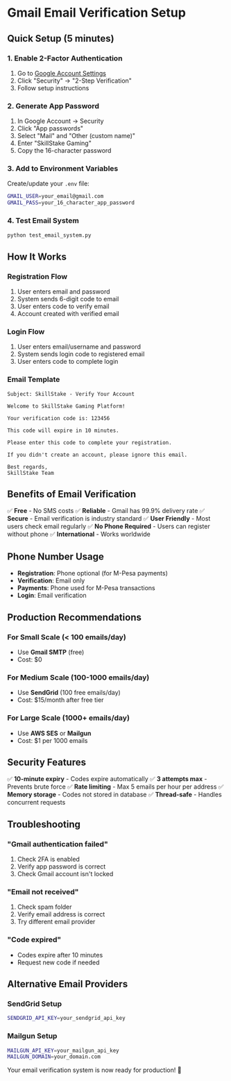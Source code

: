 # Gmail Email Verification Setup

## Quick Setup (5 minutes)

### 1. Enable 2-Factor Authentication
1. Go to [Google Account Settings](https://myaccount.google.com/)
2. Click "Security" → "2-Step Verification"
3. Follow setup instructions

### 2. Generate App Password
1. In Google Account → Security
2. Click "App passwords" 
3. Select "Mail" and "Other (custom name)"
4. Enter "SkillStake Gaming"
5. Copy the 16-character password

### 3. Add to Environment Variables
Create/update your `.env` file:
```bash
GMAIL_USER=your_email@gmail.com
GMAIL_PASS=your_16_character_app_password
```

### 4. Test Email System
```bash
python test_email_system.py
```

## How It Works

### Registration Flow
1. User enters email and password
2. System sends 6-digit code to email
3. User enters code to verify email
4. Account created with verified email

### Login Flow  
1. User enters email/username and password
2. System sends login code to registered email
3. User enters code to complete login

### Email Template
```
Subject: SkillStake - Verify Your Account

Welcome to SkillStake Gaming Platform!

Your verification code is: 123456

This code will expire in 10 minutes.

Please enter this code to complete your registration.

If you didn't create an account, please ignore this email.

Best regards,
SkillStake Team
```

## Benefits of Email Verification

✅ **Free** - No SMS costs
✅ **Reliable** - Gmail has 99.9% delivery rate
✅ **Secure** - Email verification is industry standard
✅ **User Friendly** - Most users check email regularly
✅ **No Phone Required** - Users can register without phone
✅ **International** - Works worldwide

## Phone Number Usage

- **Registration**: Phone optional (for M-Pesa payments)
- **Verification**: Email only
- **Payments**: Phone used for M-Pesa transactions
- **Login**: Email verification

## Production Recommendations

### For Small Scale (< 100 emails/day)
- Use **Gmail SMTP** (free)
- Cost: $0

### For Medium Scale (100-1000 emails/day)
- Use **SendGrid** (100 free emails/day)
- Cost: $15/month after free tier

### For Large Scale (1000+ emails/day)
- Use **AWS SES** or **Mailgun**
- Cost: $1 per 1000 emails

## Security Features

✅ **10-minute expiry** - Codes expire automatically
✅ **3 attempts max** - Prevents brute force
✅ **Rate limiting** - Max 5 emails per hour per address
✅ **Memory storage** - Codes not stored in database
✅ **Thread-safe** - Handles concurrent requests

## Troubleshooting

### "Gmail authentication failed"
1. Check 2FA is enabled
2. Verify app password is correct
3. Check Gmail account isn't locked

### "Email not received"
1. Check spam folder
2. Verify email address is correct
3. Try different email provider

### "Code expired"
- Codes expire after 10 minutes
- Request new code if needed

## Alternative Email Providers

### SendGrid Setup
```bash
SENDGRID_API_KEY=your_sendgrid_api_key
```

### Mailgun Setup  
```bash
MAILGUN_API_KEY=your_mailgun_api_key
MAILGUN_DOMAIN=your_domain.com
```

Your email verification system is now ready for production! 🎉